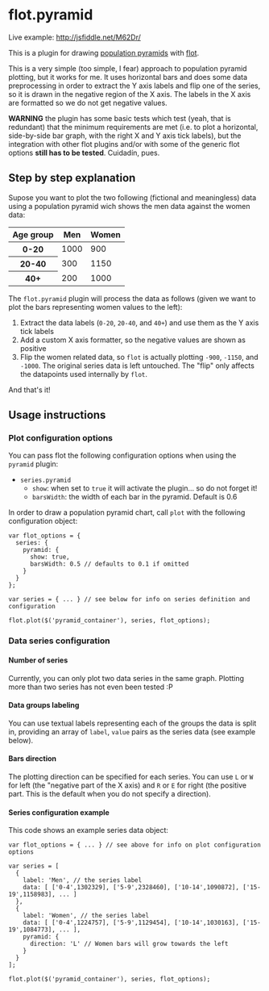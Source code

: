 flot.pyramid
============

Live example: http://jsfiddle.net/M62Dr/

This is a plugin for drawing [population pyramids](http://en.wikipedia.org/wiki/Population_pyramid) with [flot](http://code.google.com/p/flot/).

This is a very simple (too simple, I fear) approach to population pyramid plotting, but it works for me. It uses horizontal bars and does some data preprocessing in order to extract the Y axis labels and flip one of the series, so it is drawn in the negative region of the X axis. The labels in the X axis are formatted so we do not get negative values.

**WARNING** the plugin has some basic tests which test (yeah, that is redundant) that the minimum requirements are met (i.e. to plot a horizontal, side-by-side bar graph, with the right X and Y axis tick labels), but the integration with other flot plugins and/or with some of the generic flot options **still has to be tested**. Cuidadín, pues.

Step by step explanation
------------------------

Supose you want to plot the two following (fictional and meaningless) data using a population pyramid wich shows the men data against the women data:

<table>
  <thead>
    <tr>
      <th>Age group</th><th>Men</th><th>Women</th>
    </tr>
  </thead>
  <tbody>
    <tr>
      <th>0-20</th><td>1000</td><td>900</td>
    </tr>
    <tr>
      <th>20-40</th><td>300</td><td>1150</td>
    </tr>
    <tr>
      <th>40+</th><td>200</td><td>1000</td>
    </tr>
  </tbody>
</table>

The `flot.pyramid` plugin will process the data as follows (given we want to plot the bars representing women values to the left):

1.  Extract the data labels (`0-20`, `20-40`, and `40+`) and use them as
    the Y axis tick labels
2.  Add a custom X axis formatter, so the negative values are shown as
    positive
3.  Flip the women related data, so `flot` is actually plotting `-900`,
    `-1150`, and `-1000`. The original series data is left untouched.
    The "flip" only affects the datapoints used internally by `flot`.

And that's it!

Usage instructions
------------------

### Plot configuration options

You can pass flot the following configuration options when using the `pyramid` plugin:

* `series.pyramid`
  * `show`: when set to `true` it will activate the plugin... so do not forget it!
  * `barsWidth`: the width of each bar in the pyramid. Default is 0.6

In order to draw a population pyramid chart, call `plot` with the following configuration object:

    var flot_options = {
      series: {
        pyramid: {
          show: true,
          barsWidth: 0.5 // defaults to 0.1 if omitted
        }
      }
    };

    var series = { ... } // see below for info on series definition and configuration

    flot.plot($('pyramid_container'), series, flot_options);

### Data series configuration

#### Number of series

Currently, you can only plot two data series in the same graph. Plotting more than two series has not even been tested :P

#### Data groups labeling

You can use textual labels representing each of the groups the data is split in, providing an array of `label`, `value` pairs as the series data (see example below).

#### Bars direction

The plotting direction can be specified for each series. You can use `L`
or `W` for left (the "negative part of the X axis) and `R` or `E` for
right (the positive part. This is the default when you do not specify a direction).

#### Series configuration example

This code shows an example series data object:

    var flot_options = { ... } // see above for info on plot configuration options

    var series = [
      {
        label: 'Men', // the series label
        data: [ ['0-4',1302329], ['5-9',2328460], ['10-14',1090872], ['15-19',1158983], ... ]
      },
      {
        label: 'Women', // the series label
        data: [ ['0-4',1224757], ['5-9',1129454], ['10-14',1030163], ['15-19',1084773], ... ],
        pyramid: {
          direction: 'L' // Women bars will grow towards the left
        }
      }
    ];

    flot.plot($('pyramid_container'), series, flot_options);
